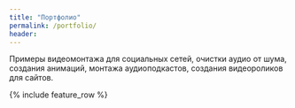 ```yaml
---
title: "Портфолио"
permalink: /portfolio/
header:
---
```

Примеры видеомонтажа для социальных сетей, очистки аудио от шума, создания анимаций, монтажа аудиоподкастов, создания видеороликов для сайтов.

{% include feature_row %}
